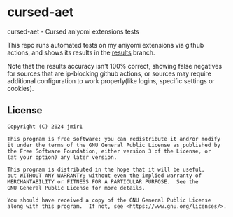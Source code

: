 # cursed-aet

cursed-aet - Cursed aniyomi extensions tests

This repo runs automated tests on my aniyomi extensions via github actions, and shows
its results in the [results](../results/README.md) branch.

Note that the results accuracy isn't 100% correct, showing false negatives for
sources that are ip-blocking github actions, or sources may require additional
configuration to work properly(like logins, specific settings or cookies).

## License

    Copyright (C) 2024 jmir1

    This program is free software: you can redistribute it and/or modify
    it under the terms of the GNU General Public License as published by
    the Free Software Foundation, either version 3 of the License, or
    (at your option) any later version.

    This program is distributed in the hope that it will be useful,
    but WITHOUT ANY WARRANTY; without even the implied warranty of
    MERCHANTABILITY or FITNESS FOR A PARTICULAR PURPOSE.  See the
    GNU General Public License for more details.

    You should have received a copy of the GNU General Public License
    along with this program.  If not, see <https://www.gnu.org/licenses/>.
